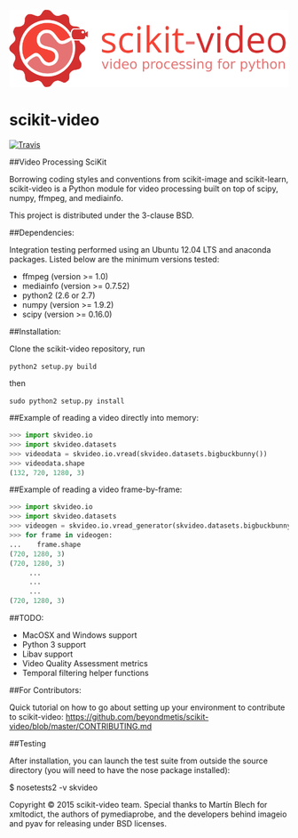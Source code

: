 
![scikit-video logo](scikit-video.png)


scikit-video
============

[![Travis](https://api.travis-ci.org/scikit-video/scikit-video.png?branch=master)](https://travis-ci.org/scikit-video/scikit-video)

##Video Processing SciKit

Borrowing coding styles and conventions from scikit-image and scikit-learn,
scikit-video is a Python module for video processing built on top of 
scipy, numpy, ffmpeg, and mediainfo.

This project is distributed under the 3-clause BSD.

##Dependencies:

Integration testing performed using an Ubuntu 12.04 LTS and anaconda packages. Listed below are the minimum versions tested:

- ffmpeg (version >= 1.0)
- mediainfo (version >= 0.7.52)
- python2 (2.6 or 2.7)
- numpy (version >= 1.9.2)
- scipy (version >= 0.16.0)

##Installation:

Clone the scikit-video repository, run

`python2 setup.py build`

then 

`sudo python2 setup.py install`

##Example of reading a video directly into memory:

```python
>>> import skvideo.io
>>> import skvideo.datasets
>>> videodata = skvideo.io.vread(skvideo.datasets.bigbuckbunny())
>>> videodata.shape
(132, 720, 1280, 3)
```

##Example of reading a video frame-by-frame:

```python
>>> import skvideo.io
>>> import skvideo.datasets
>>> videogen = skvideo.io.vread_generator(skvideo.datasets.bigbuckbunny())
>>> for frame in videogen:
...    frame.shape
(720, 1280, 3)
(720, 1280, 3)
     ...
     ...
     ...
(720, 1280, 3)
```


##TODO:
- MacOSX and Windows support
- Python 3 support
- Libav support
- Video Quality Assessment metrics
- Temporal filtering helper functions


##For Contributors:

Quick tutorial on how to go about setting up your environment to contribute to scikit-video: https://github.com/beyondmetis/scikit-video/blob/master/CONTRIBUTING.md

##Testing

After installation, you can launch the test suite from outside the source directory (you will need to have the nose package installed):

$ nosetests2 -v skvideo

Copyright &copy; 2015 scikit-video team. Special thanks to Martín Blech for xmltodict, the authors of pymediaprobe, and the developers behind imageio and pyav for releasing under BSD licenses.
